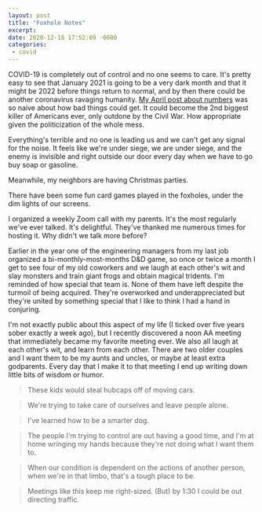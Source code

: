 ```yaml
---
layout: post
title: "Foxhole Notes"
excerpt: 
date: 2020-12-18 17:52:09 -0600
categories: 
 - covid
---
```


COVID-19 is completely out of control and no one seems to care. It's pretty easy to see that January 2021 is going to be a very dark month and that it might be 2022 before things return to normal, and by then there could be another coronavirus ravaging humanity. [My April post about numbers](/2020/04/25/numbers/) was so naive about how bad things could get. It could become the 2nd biggest killer of Americans ever, only outdone by the Civil War. How appropriate given the politicization of the whole mess.

Everything's terrible and no one is leading us and we can't get any signal for the noise. It feels like we're under siege, we are under siege, and the enemy is invisible and right outside our door every day when we have to go buy soap or gasoline.

Meanwhile, my neighbors are having Christmas parties.

There have been some fun card games played in the foxholes, under the dim lights of our screens.

I organized a weekly Zoom call with my parents. It's the most regularly we've ever talked. It's delightful. They've thanked me numerous times for hosting it. Why didn't we talk more before?

Earlier in the year one of the engineering managers from my last job organized a bi-monthly-most-months D&D game, so once or twice a month I get to see four of my old coworkers and we laugh at each other's wit and slay monsters and train giant frogs and obtain magical tridents. I'm reminded of how special that team is. None of them have left despite the turmoil of being acquired. They're overworked and underappreciated but they're united by something special that I like to think I had a hand in conjuring.

I'm not exactly public about this aspect of my life (I ticked over five years sober exactly a week ago), but I recently discovered a noon AA meeting that immediately became my favorite meeting ever. We also all laugh at each other's wit, and learn from each other. There are two older couples and I want them to be my aunts and uncles, or maybe at least extra godparents. Every day that I make it to that meeting I end up writing down little bits of wisdom or humor.

> These kids would steal hubcaps off of moving cars.

> We're trying to take care of ourselves and leave people alone.

> I've learned how to be a smarter dog.

> The people I'm trying to control are out having a good time, and I'm at home wringing my hands because they're not doing what I want them to.

> When our condition is dependent on the actions of another person, when we're in that limbo, that's a tough place to be.

> Meetings like this keep me right-sized. (But) by 1:30 I could be out directing traffic.

